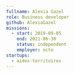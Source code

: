 ```yaml
---
fullname: Alexia Gazel
role: Business developer
github: AlexiaGazel
missions:
  - start: 2019-09-05
    end: 2021-06-30
    status: independent
    employer: octo
startups:
  - aides-territoires
---
```

